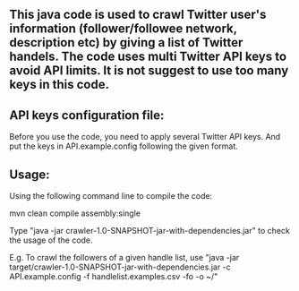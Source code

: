 This java code is used to crawl Twitter user's information (follower/followee network, description etc) by giving a list of Twitter handels. The code uses multi Twitter API keys to avoid API limits. It is not suggest to use too many keys in this code.
------------------------------------------------------------------------

API keys configuration file:
------------------------------------------------------------------------

Before you use the code, you need to apply several Twitter API keys. And put the keys in API.example.config following the given format.

Usage:
------------------------------------------------------------------------
Using the following command line to compile the code:

mvn clean compile assembly:single

Type "java -jar crawler-1.0-SNAPSHOT-jar-with-dependencies.jar" to check the usage of the code.

E.g. To crawl the followers of a given handle list, use "java -jar target/crawler-1.0-SNAPSHOT-jar-with-dependencies.jar -c API.example.config -f handlelist.examples.csv -fo -o ~/"